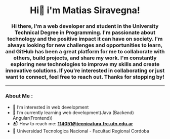  <h1 align=" center">Hi👋 i'm Matias Siravegna!</h1>
 <h3 align=" center"> Hi there, I'm a web developer and student in the University Technical Degree in Programming. I'm passionate about technology and the positive impact it can have on society. I'm always looking for new challenges and opportunities to learn, and GitHub has been a great platform for me to collaborate with others, build projects, and share my work. I'm constantly exploring new technologies to improve my skills and create innovative solutions. If you're interested in collaborating or just want to connect, feel free to reach out. Thanks for stopping by!</h3>


---
### About Me :

- 👀 I’m interested in web development 
- 🌱 I’m currently learning web development(Java (Backend) Angular(Frontend))
- 📬 How to reach me: **114051@tecnicatura.frc.utn.edu.ar**
- 🏫 Universidad Tecnologica Nacional - Facultad Regional Cordoba

